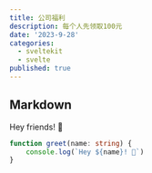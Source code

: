 ```yaml
---
title: 公司福利
description: 每个人先领取100元
date: '2023-9-28'
categories:
  - sveltekit
  - svelte
published: true
---
```


## Markdown

Hey friends! 👋

```ts
function greet(name: string) {
	console.log(`Hey ${name}! 👋`)
}
```
